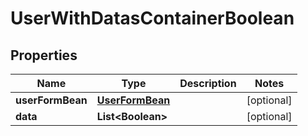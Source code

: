 
# UserWithDatasContainerBoolean

## Properties
Name | Type | Description | Notes
------------ | ------------- | ------------- | -------------
**userFormBean** | [**UserFormBean**](UserFormBean.md) |  |  [optional]
**data** | **List&lt;Boolean&gt;** |  |  [optional]



